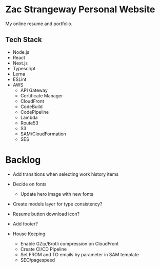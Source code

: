 # Zac Strangeway Personal Website
My online resume and portfolio.

## Tech Stack
- Node.js
- React
- Next.js
- Typescript
- Lerna
- ESLint
- AWS
  - API Gateway
  - Certificate Manager
  - CloudFront
  - CodeBuild
  - CodePipeline
  - Lambda
  - Route53
  - S3
  - SAM/CloudFormation
  - SES

# Backlog
- Add transitions when selecting work history items
- Decide on fonts
  - Update hero image with new fonts
- Create models layer for type consistency?
- Resume button download icon?
- Add footer?
  
- House Keeping
  - Enable GZip/Brotli compression on CloudFront
  - Create CI/CD Pipeline
  - Set FROM and TO emails by parameter in SAM template
  - SEO/pagespeed
